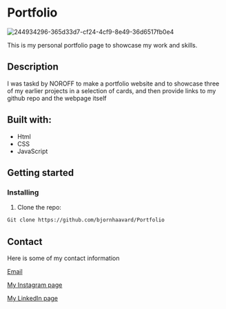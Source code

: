 # Portfolio
![244934296-365d33d7-cf24-4cf9-8e49-36d6517fb0e4](https://github.com/bjornhaavard/Portfolio/assets/94046432/745eaac0-93a6-49be-9edd-86e6b5c0efd8)

This is my personal portfolio page to showcase my work and skills.

## Description

I was taskd by NOROFF to make a portfolio website and to showcase three of my earlier projects in a selection of cards, and then provide links to my github repo and the webpage itself

## Built with:

- Html
- CSS
- JavaScript

## Getting started

### Installing

1. Clone the repo:
```bash
Git clone https://github.com/bjornhaavard/Portfolio
```

## Contact

Here is some of my contact information

[Email](bjornhaavard@hotmail.com)

[My Instagram page](https://www.instagram.com/bjornhaavardsteinnes/)

[My LinkedIn page](https://www.linkedin.com/in/bj%C3%B8rn-h%C3%A5vard-steinnes-87333b21a/)
